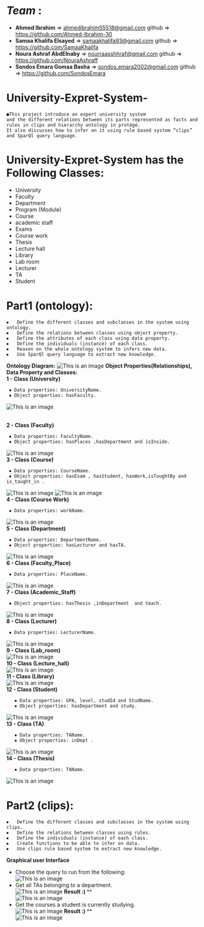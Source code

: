 # *Team* :<br>
  - **Ahmed Ibrahim**  => ahmedibrahim55518@gmail.com    github => https://github.com/Ahmed-Ibrahim-30 <br> 
  - **Samaa Khalifa Elsayed** =>  samaakhalifa93@gmail.com      github => https://github.com/SamaaKhalifa <br> 
  - **Noura Ashraf AbdElnaby** => nourraasshhraf@gmail.com      github =>  https://github.com/NouraAshraff<br> 
  - **Sondos Emara Gomaa Basha** => sondos.emara2002@gmail.com  github =>  https://github.com/SondosEmara<br> 
# University-Expret-System-
    ●This project introduce an expert university system 
    and the different relations between its parts represented as facts and rules in clips and hierarchy ontology in protégé.
    It also discusses how to infer on it using rule based system “clips” and SparQl query language.

# University-Expret-System has the Following Classes:
- University
- Faculty
- Department
- Program (Module)
- Course
- academic staff
- Exams
- Course work
- Thesis
- Lecture hall
- Library
- Lab room
- Lecturer
- TA
- Student

# Part1 (ontology):

    ⦁	Define the different classes and subclasses in the system using ontology.
    ⦁	Define the relations between classes using object property. 
    ⦁	Define the attributes of each class using data property.
    ⦁	Define the individuals (instance) of each class.
    ⦁	Reason on the whole ontology system to infers new data.
    ⦁	Use SparQl query language to extract new knowledge.
 **Ontology Diagram:**
 ![This is an image](https://github.com/SamaaKhalifa/University-Expret-System-/blob/main/Screenshots/protege.jpg?raw=true)
 **Object Properties(Relationships), Data Property and Classes:**
 <br>**1 - Class (University)**
 
     ⦁ Data properties: UniversityName.
     ⦁ Object properties: hasFaculty.
   ![This is an image](https://github.com/SamaaKhalifa/University-Expret-System-/blob/main/Screenshots/1.png?raw=true)
   
   <br>**2 - Class (Faculty)**
 
     ⦁ Data properties: FacultyName.
     ⦁ Object properties: hasPlaces ,hasDepartment and isInside.
   ![This is an image](https://github.com/SamaaKhalifa/University-Expret-System-/blob/main/Screenshots/2.png?raw=true)
   <br>**3 - Class (Course)**
 
     ⦁ Data properties: CourseName.
     ⦁ Object properties: hasExam , hasStudent, hasWork,isToughtBy and is_taught_in .
   ![This is an image](https://github.com/SamaaKhalifa/University-Expret-System-/blob/main/Screenshots/3.png?raw=true)
   ![This is an image](https://github.com/SamaaKhalifa/University-Expret-System-/blob/main/Screenshots/4.png?raw=true)
   <br>**4 - Class (Course Work)**
 
     ⦁ Data properties: workName.
   ![This is an image](https://github.com/SamaaKhalifa/University-Expret-System-/blob/main/Screenshots/5.png?raw=true)
  <br> **5 - Class (Department)**
 
     ⦁ Data properties: DepartmentName.
     ⦁ Object properties: hasLecturer and hasTA.
   ![This is an image](https://github.com/SamaaKhalifa/University-Expret-System-/blob/main/Screenshots/6.png?raw=true)
  <br> **6 - Class (Faculty_Place)**
 
     ⦁ Data properties: PlaceName.
   ![This is an image](https://github.com/SamaaKhalifa/University-Expret-System-/blob/main/Screenshots/7.png?raw=true)
  <br> **7 - Class (Academic_Staff)**
 
     ⦁ Object properties: hasThesis ,inDepartment  and teach.
   ![This is an image](https://github.com/SamaaKhalifa/University-Expret-System-/blob/main/Screenshots/8.png?raw=true)
   <br> **8 - Class (Lecturer)**
 
     ⦁ Data properties: LecturerName.
   ![This is an image](https://github.com/SamaaKhalifa/University-Expret-System-/blob/main/Screenshots/9.png?raw=true)
   <br> **9 - Class (Lab_room)**<br>
   ![This is an image](https://github.com/SamaaKhalifa/University-Expret-System-/blob/main/Screenshots/10.png?raw=true)
   <br> **10 - Class (Lecture_hall)**<br>
   ![This is an image](https://github.com/SamaaKhalifa/University-Expret-System-/blob/main/Screenshots/11.png?raw=true)
   <br> **11 - Class (Library)**<br>
   ![This is an image](https://github.com/SamaaKhalifa/University-Expret-System-/blob/main/Screenshots/12.png?raw=true)
   <br> **12 - Class (Student)**
   
       ⦁ Data properties: GPA, level, studId and StudName.
       ⦁ Object properties: hasDepartment and study.
   ![This is an image](https://github.com/SamaaKhalifa/University-Expret-System-/blob/main/Screenshots/13.png?raw=true)
   <br> **13 - Class (TA)**
   
       ⦁ Data properties: TAName.
       ⦁ Object properties: inDept .
   ![This is an image](https://github.com/SamaaKhalifa/University-Expret-System-/blob/main/Screenshots/14.png?raw=true)
   <br> **14 - Class (Thesis)**
   
       ⦁ Data properties: TAName.
   ![This is an image](https://github.com/SamaaKhalifa/University-Expret-System-/blob/main/Screenshots/15.png?raw=true)


# Part2 (clips):

    ⦁	Define the different classes and subclasses in the system using clips.
    ⦁	Define the relations between classes using rules. 
    ⦁	Define the individuals (instance) of each class.
    ⦁	Create functions to be able to infer on data.
    ⦁	Use clips rule based system to extract new knowledge.
   **Graphical user Interface**<br>
   - Choose the query to run from the following: <br>
   ![This is an image](https://github.com/SamaaKhalifa/University-Expret-System-/blob/main/Screenshots/c1.png?raw=true)
   - Get all TAs belonging to a department. <br>
   ![This is an image](https://github.com/SamaaKhalifa/University-Expret-System-/blob/main/Screenshots/c2.png?raw=true)
   **Result :) ^^** <br>
   ![This is an image](https://github.com/SamaaKhalifa/University-Expret-System-/blob/main/Screenshots/c3.png?raw=true)
   - Get the courses a student is currently studying.  <br>
   ![This is an image](https://github.com/SamaaKhalifa/University-Expret-System-/blob/main/Screenshots/c4.png?raw=true)
   **Result :) ^^** <br>
   ![This is an image](https://github.com/SamaaKhalifa/University-Expret-System-/blob/main/Screenshots/c5.png?raw=true)
